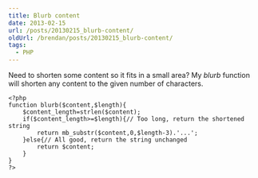 ```yaml
---
title: Blurb content
date: 2013-02-15
url: /posts/20130215_blurb-content/
oldUrl: /brendan/posts/20130215_blurb-content/
tags:
  - PHP
---
```


Need to shorten some content so it fits in a small area? My _blurb_ function will shorten any content to the given number of characters.

    <?php
    function blurb($content,$length){
    	$content_length=strlen($content);
    	if($content_length>=$length){// Too long, return the shortened string
    		return mb_substr($content,0,$length-3).'...';
    	}else{// All good, return the string unchanged
    		return $content;
    	}
    }
    ?>
